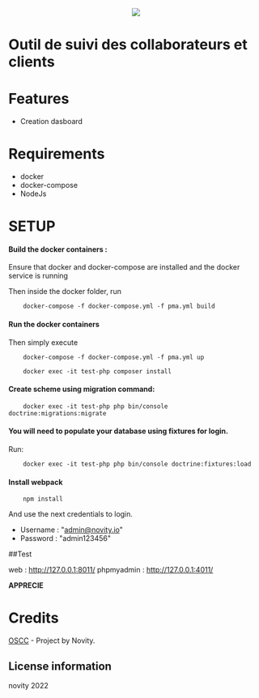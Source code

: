 <p align="center"><img src="https://symfony.com/images/logos/header-logo.svg"></p>

# **Outil de suivi des collaborateurs et clients**

# **Features**
- Creation dasboard

# **Requirements**
- docker
- docker-compose
- NodeJs

# **SETUP**
#### Build the docker containers :

Ensure that docker and docker-compose are installed and the docker service is running

Then inside the docker folder, run

~~~
    docker-compose -f docker-compose.yml -f pma.yml build
~~~

#### Run the docker containers
Then simply execute

~~~
    docker-compose -f docker-compose.yml -f pma.yml up
~~~


~~~
    docker exec -it test-php composer install
~~~


#### Create scheme using migration command:
~~~
    docker exec -it test-php php bin/console doctrine:migrations:migrate
~~~

#### You will need to populate your database using fixtures for login.

Run:

~~~
    docker exec -it test-php php bin/console doctrine:fixtures:load
~~~

#### Install webpack
~~~
    npm install
~~~

And use the next credentials to login.

- Username : "admin@novity.io"
- Password : "admin123456"


##Test

web : http://127.0.0.1:8011/
phpmyadmin : http://127.0.0.1:4011/

**APPRECIE**

# **Credits**
[OSCC](https://github.com/hardnovity21/oscc) -  Project by Novity.

## License information
novity 2022

